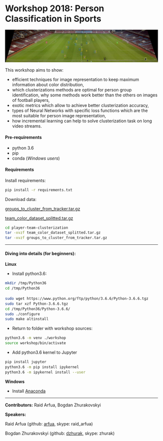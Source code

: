 # Workshop 2018: Person Classification in Sports
![Team-clusterization](slides/tracking_2.jpg)

This workshop aims to show:
- efficient techniques for image representation to keep maximum information about color distribution,
- which clusterizations methods are optimal for person group identification, why some methods work better than 
the others on images of football players,
- exotic metrics which allow to achieve better clusterization accuracy,
- types of Neural Networks with specific loss functions which are the most suitable for person image representation,
- how incremental learning can help to solve clusterization task on long video streams.

#### Pre-requirements

- python 3.6
- pip
- conda (_Windows users_)

#### Requirements

Install requirements:

```bash
pip install -r requirements.txt
```

Download data:

[groups_to_cluster_from_tracker.tar.gz](https://drive.google.com/file/d/1sjMRPO6NnZC_UmQEmo7Q3ozehiZUS6J0/view?usp=sharing)

[team_color_dataset_splitted.tar.gz](https://drive.google.com/file/d/18B1iEDN282STqfbjIbvxbdOFV0oNjs3l/view?usp=sharing)

```bash
cd player-team-clusterization
tar -xvzf team_color_dataset_splitted.tar.gz
tar -xvzf groups_to_cluster_from_tracker.tar.gz
```

---

#### Diving into details (for beginners):

**Linux**

- Install python3.6:

```bash
mkdir /tmp/Python36
cd /tmp/Python36

sudo wget https://www.python.org/ftp/python/3.6.6/Python-3.6.6.tgz
sudo tar xzf Python-3.6.6.tgz
cd /tmp/Python36/Python-3.6.6/
sudo ./configure
sudo make altinstall
```

- Return to folder with workshop sources:

```bash
python3.6 -m venv ./workshop
source workshop/bin/activate
```

- Add python3.6 kernel to Jupyter

```bash
pip install jupyter
python3.6 -m pip install ipykernel
python3.6 -m ipykernel install --user
```

**Windows**

- Install [Anaconda](https://www.anaconda.com/download/)

---
**Contributors:** Raid Arfua, Bogdan Zhurakovskyi

**Speakers:**

Raid Arfua (github: [arfua](https://github.com/Arfua), skype: raid_arfua)

Bogdan Zhurakovskyi (github: [dzhurak](https://github.com/dzhurak), skype: zhurak)
